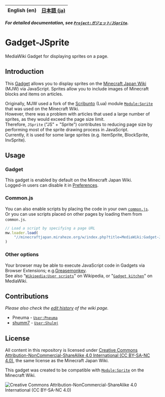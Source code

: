 <table>
	<thead>
    	<tr>
      		<th style="text-align:center">English (en)</th>
      		<th style="text-align:center"><a href="README.ja.md">日本語 (ja)</a></th>
    	</tr>
  	</thead>
</table>

**_For detailed documentation, see [`Project:ガジェット/JSprite`](https://minecraftjapan.miraheze.org/wiki/Project:ガジェット/JSprite)._**

# Gadget-JSprite

MediaWiki Gadget for displaying sprites on a page.

## Introduction

This [Gadget](https://www.mediawiki.org/wiki/Extension:Gadgets) allows you to display sprites on the [Minecraft Japan Wiki](https://minecraftjapan.miraheze.org/wiki/Minecraft_Japan_Wiki) (MJW) via JavaScript. Sprites allow you to include images of Minecraft blocks and items on articles.

Originally, MJW used a fork of the [Scribunto](https://www.mediawiki.org/wiki/Extension:Scribunto) (Lua) module [`Module:Sprite`](https://minecraft.wiki/w/Module:Sprite) that was used on the Minecraft Wiki.  
However, there was a problem with articles that used a large number of sprites, as they would exceed the page size limit.  
Therefore, `JSprite` ("JS" + "Sprite") contributes to reducing page size by performing most of the sprite drawing process in JavaScript.  
Currently, it is used for some large sprites (e.g. ItemSprite, BlockSprite, InvSprite).

## Usage

### Gadget

This gadget is enabled by default on the Minecraft Japan Wiki.  
Logged-in users can disable it in [Preferences](https://minecraftjapan.miraheze.org/wiki/Special:Preferences#mw-prefsection-gadgets).

### Common.js

You can also enable scripts by placing the code in your own [`common.js`](https://minecraftjapan.miraheze.org/wiki/Special:MyPage/common.js).  
Or you can use scripts placed on other pages by loading them from `common.js`.

```js
// Load a script by specifying a page URL
mw.loader.load(
    "//minecraftjapan.miraheze.org/w/index.php?title=MediaWiki:Gadget-JSprite.js&action=raw&ctype=text/javascript"
)
```

### Other options

Your browser may be able to execute JavaScript code in Gadgets via Browser Extensions; e.g.[Greasemonkey](https://github.com/greasemonkey/greasemonkey).  
See also "[`Wikipedia:User scripts`](https://en.wikipedia.org/wiki/Wikipedia:User_scripts)" on Wikipedia, or "[`Gadget kitchen`](https://www.mediawiki.org/wiki/Gadget_kitchen)" on MediaWiki.

## Contributions

_Please also check the [edit history](https://minecraftjapan.miraheze.org/wiki/MediaWiki:Gadget-JSprite.js?action=history) of the wiki page._

-   Pneuma - [`User:Pneuma`](https://minecraftjapan.miraheze.org/wiki/User:Pneuma)
-   [shumm7](https://github.com/shumm7) - [`User:Shulmj`](https://minecraftjapan.miraheze.org/wiki/User:Shulmj)

## License

All content in this repository is licensed under [Creative Commons Attribution-NonCommercial-ShareAlike 4.0 International (CC BY-SA-NC 4.0)](https://creativecommons.org/licenses/by-nc-sa/4.0/deed.en), the same license as the Minecraft Japan Wiki.

This gadget was created to be compatible with [`Module:Sprite`](https://minecraft.wiki/w/Module:Sprite) on the Minecraft Wiki.

![Creative Commons Attribution-NonCommercial-ShareAlike 4.0 International (CC BY-SA-NC 4.0)](https://mirrors.creativecommons.org/presskit/buttons/88x31/svg/by-nc-sa.eu.svg "CC BY-SA-NC 4.0")
